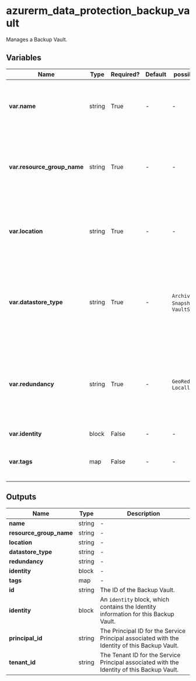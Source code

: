 # azurerm_data_protection_backup_vault

Manages a Backup Vault.

## Variables

| Name | Type | Required? | Default  | possible values | Description |
| ---- | ---- | --------- | -------- | ----------- | ----------- |
| **var.name** | string | True | -  |  -  | Specifies the name of the Backup Vault. Changing this forces a new Backup Vault to be created. | 
| **var.resource_group_name** | string | True | -  |  -  | The name of the Resource Group where the Backup Vault should exist. Changing this forces a new Backup Vault to be created. | 
| **var.location** | string | True | -  |  -  | The Azure Region where the Backup Vault should exist. Changing this forces a new Backup Vault to be created. | 
| **var.datastore_type** | string | True | -  |  `ArchiveStore`, `SnapshotStore`, `VaultStore`  | Specifies the type of the data store. Possible values are `ArchiveStore`, `SnapshotStore` and `VaultStore`. Changing this forces a new resource to be created. | 
| **var.redundancy** | string | True | -  |  `GeoRedundant`, `LocallyRedundant`  | Specifies the backup storage redundancy. Possible values are `GeoRedundant` and `LocallyRedundant`. Changing this forces a new Backup Vault to be created. | 
| **var.identity** | block | False | -  |  -  | An `identity` block. | 
| **var.tags** | map | False | -  |  -  | A mapping of tags which should be assigned to the Backup Vault. | 



## Outputs

| Name | Type | Description |
| ---- | ---- | --------- | 
| **name** | string  | - | 
| **resource_group_name** | string  | - | 
| **location** | string  | - | 
| **datastore_type** | string  | - | 
| **redundancy** | string  | - | 
| **identity** | block  | - | 
| **tags** | map  | - | 
| **id** | string  | The ID of the Backup Vault. | 
| **identity** | block  | An `identity` block, which contains the Identity information for this Backup Vault. | 
| **principal_id** | string  | The Principal ID for the Service Principal associated with the Identity of this Backup Vault. | 
| **tenant_id** | string  | The Tenant ID for the Service Principal associated with the Identity of this Backup Vault. | 